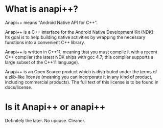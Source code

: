 # What is anapi++? #

Anapi++ means "Android Native API for C++".

Anapi++ is a C++ interface for the Android Native Development Kit (NDK). Its goal is to help building native activities by wrapping the necessary functions into a convenient C++ library.

Anapi++ is written in C++11, meaning that you must compile it with a recent C++ compiler (the latest NDK ships with gcc 4.7; this compiler supports a large subset of the C++11 language).

Anapi++ is an Open Source product which is distributed under the terms of a zlib-like license (meaning you can incorporate it in any kind of product, including commercial products). The full text of this license
is to be found in docs/license.

# Is it Anapi++ or anapi++ #

Definitely the later. No upcase. Cleaner.